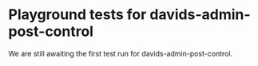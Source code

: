 # Playground tests for davids-admin-post-control
We are still awaiting the first test run for davids-admin-post-control.

